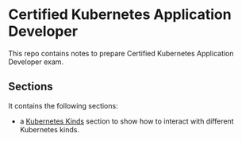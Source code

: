 # Certified Kubernetes Application Developer

This repo contains notes to prepare Certified Kubernetes Application Developer exam.

## Sections

It contains the following sections:

* a [Kubernetes Kinds](kinds) section to show how to interact with different Kubernetes kinds.

